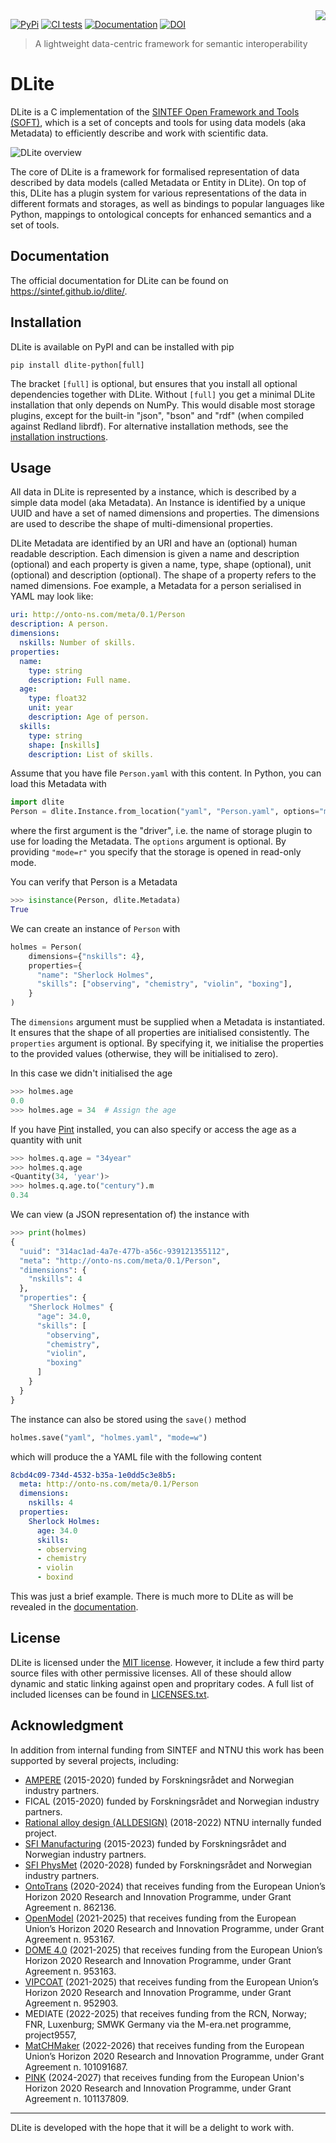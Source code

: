 <img src="https://raw.githubusercontent.com/SINTEF/dlite/master/doc/_static/logo.svg" align="right" />

[![PyPi](https://img.shields.io/pypi/v/dlite-python.svg)](https://pypi.org/project/DLite-Python/)
[![CI tests](https://github.com/sintef/dlite/workflows/CI%20tests/badge.svg)](https://github.com/SINTEF/dlite/actions)
[![Documentation](https://img.shields.io/badge/documentation-informational?logo=githubpages)](https://sintef.github.io/dlite/index.html)
[![DOI](https://zenodo.org/badge/207571283.svg)](https://zenodo.org/badge/latestdoi/207571283)

> A lightweight data-centric framework for semantic interoperability



DLite
=====
DLite is a C implementation of the [SINTEF Open Framework and Tools
(SOFT)][SOFT], which is a set of concepts and tools for using data
models (aka Metadata) to efficiently describe and work with scientific
data.

![DLite overview](https://raw.githubusercontent.com/SINTEF/dlite/master/doc/_static/overview.svg)

The core of DLite is a framework for formalised representation of data
described by data models (called Metadata or Entity in DLite).
On top of this, DLite has a plugin system for various representations of
the data in different formats and storages, as well as bindings to popular
languages like Python, mappings to ontological concepts for enhanced
semantics and a set of tools.


Documentation
-------------
The official documentation for DLite can be found on https://sintef.github.io/dlite/.


Installation
------------
DLite is available on PyPI and can be installed with pip

```shell
pip install dlite-python[full]
```

The bracket `[full]` is optional, but ensures that you install all optional
dependencies together with DLite.
Without `[full]` you get a minimal DLite installation that only depends on
NumPy.
This would disable most storage plugins, except for the built-in
"json", "bson" and "rdf" (when compiled against Redland librdf).
For alternative installation methods, see the [installation instructions].


Usage
-----
All data in DLite is represented by a instance, which is described by
a simple data model (aka Metadata).  An Instance is identified by a
unique UUID and have a set of named dimensions and properties.  The
dimensions are used to describe the shape of multi-dimensional
properties.

DLite Metadata are identified by an URI and have an (optional) human
readable description.  Each dimension is given a name and description
(optional) and each property is given a name, type, shape (optional),
unit (optional) and description (optional).  The shape of a property
refers to the named dimensions.  Foe example, a Metadata for a person
serialised in YAML may look like:

```yaml
uri: http://onto-ns.com/meta/0.1/Person
description: A person.
dimensions:
  nskills: Number of skills.
properties:
  name:
    type: string
    description: Full name.
  age:
    type: float32
    unit: year
    description: Age of person.
  skills:
    type: string
    shape: [nskills]
    description: List of skills.
```

Assume that you have file `Person.yaml` with this content.
In Python, you can load this Metadata with

```python
import dlite
Person = dlite.Instance.from_location("yaml", "Person.yaml", options="mode=r")
```

where the first argument is the "driver", i.e. the name of storage
plugin to use for loading the Metadata.  The `options` argument is
optional.  By providing `"mode=r"` you specify that the storage is
opened in read-only mode.

You can verify that Person is a Metadata

```python
>>> isinstance(Person, dlite.Metadata)
True
```

We can create an instance of `Person` with

```python
holmes = Person(
    dimensions={"nskills": 4},
    properties={
      "name": "Sherlock Holmes",
      "skills": ["observing", "chemistry", "violin", "boxing"],
    }
)
```

The `dimensions` argument must be supplied when a Metadata is
instantiated.  It ensures that the shape of all properties are
initialised consistently.  The `properties` argument is optional.
By specifying it, we initialise the properties to the provided values
(otherwise, they will be initialised to zero).

In this case we didn't initialised the age
```python
>>> holmes.age
0.0
>>> holmes.age = 34  # Assign the age
```

If you have [Pint] installed, you can also specify or access the age
as a quantity with unit
```python
>>> holmes.q.age = "34year"
>>> holmes.q.age
<Quantity(34, 'year')>
>>> holmes.q.age.to("century").m
0.34
```

We can view (a JSON representation of) the instance with

```python
>>> print(holmes)
{
  "uuid": "314ac1ad-4a7e-477b-a56c-939121355112",
  "meta": "http://onto-ns.com/meta/0.1/Person",
  "dimensions": {
    "nskills": 4
  },
  "properties": {
    "Sherlock Holmes" {
      "age": 34.0,
      "skills": [
        "observing",
        "chemistry",
        "violin",
        "boxing"
      ]
    }
  }
}
```

The instance can also be stored using the `save()` method

```python
holmes.save("yaml", "holmes.yaml", "mode=w")
```

which will produce the a YAML file with the following content

```yaml
8cbd4c09-734d-4532-b35a-1e0dd5c3e8b5:
  meta: http://onto-ns.com/meta/0.1/Person
  dimensions:
    nskills: 4
  properties:
    Sherlock Holmes:
      age: 34.0
      skills:
      - observing
      - chemistry
      - violin
      - boxind
```

This was just a brief example.
There is much more to DLite as will be revealed in the [documentation].


License
-------
DLite is licensed under the [MIT license](LICENSE).  However, it
include a few third party source files with other permissive licenses.
All of these should allow dynamic and static linking against open and
propritary codes.  A full list of included licenses can be found in
[LICENSES.txt](src/utils/LICENSES.txt).


Acknowledgment
--------------
In addition from internal funding from SINTEF and NTNU this work has
been supported by several projects, including:

  - [AMPERE](https://www.sintef.no/en/projects/2015/ampere-aluminium-alloys-with-mechanical-properties-and-electrical-conductivity-at-elevated-temperatures/) (2015-2020) funded by Forskningsrådet and Norwegian industry partners.
  - FICAL (2015-2020) funded by Forskningsrådet and Norwegian industry partners.
  - [Rational alloy design (ALLDESIGN)](https://www.ntnu.edu/digital-transformation/alldesign) (2018-2022) NTNU internally funded project.
  - [SFI Manufacturing](https://www.sfimanufacturing.no/) (2015-2023) funded by Forskningsrådet and Norwegian industry partners.
  - [SFI PhysMet](https://www.ntnu.edu/physmet) (2020-2028) funded by Forskningsrådet and Norwegian industry partners.
  - [OntoTrans](https://cordis.europa.eu/project/id/862136) (2020-2024) that receives funding from the European Union’s Horizon 2020 Research and Innovation Programme, under Grant Agreement n. 862136.
  - [OpenModel](https://www.open-model.eu/) (2021-2025) that receives funding from the European Union’s Horizon 2020 Research and Innovation Programme, under Grant Agreement n. 953167.
  - [DOME 4.0](https://dome40.eu/) (2021-2025) that receives funding from the European Union’s Horizon 2020 Research and Innovation Programme, under Grant Agreement n. 953163.
  - [VIPCOAT](https://www.vipcoat.eu/) (2021-2025) that receives funding from the European Union’s Horizon 2020 Research and Innovation Programme, under Grant Agreement n. 952903.
  - MEDIATE (2022-2025) that receives funding from the RCN, Norway; FNR, Luxenburg; SMWK Germany via the M-era.net programme, project9557,
  - [MatCHMaker](https://he-matchmaker.eu/) (2022-2026) that receives funding from the European Union’s Horizon 2020 Research and Innovation Programme, under Grant Agreement n. 101091687.
  - [PINK](https://pink-project.eu/) (2024-2027) that receives funding from the European Union's Horizon 2020 Research and Innovation Programme, under Grant Agreement n. 101137809.

---

DLite is developed with the hope that it will be a delight to work with.

[installation instructions]: https://sintef.github.io/dlite/getting_started/installation.html
[documentation]: https://sintef.github.io/dlite/index.html
[SOFT]: https://www.sintef.no/en/publications/publication/1553408/
[UUID]: https://en.wikipedia.org/wiki/Universally_unique_identifier
[Pint]: https://pint.readthedocs.io/
